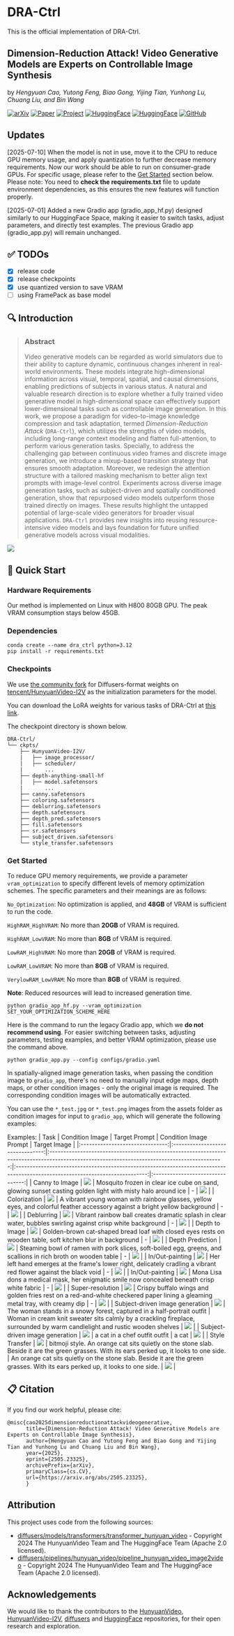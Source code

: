 # DRA-Ctrl

This is the official implementation of DRA-Ctrl.

## Dimension-Reduction Attack! Video Generative Models are Experts on Controllable Image Synthesis

by *Hengyuan Cao, Yutong Feng, Biao Gong, Yijing Tian, Yunhong Lu, Chuang Liu, and Bin Wang*

[![arXiv](https://img.shields.io/badge/arXiv-2505.23325-b31b1b.svg)](https://arxiv.org/abs/2505.23325)
[![Paper](https://img.shields.io/badge/Paper-PDF-green.svg)](https://arxiv.org/pdf/2505.23325)
[![Project](https://img.shields.io/badge/Project-Page-blue)](https://dra-ctrl-2025.github.io/DRA-Ctrl/)
[![HuggingFace](https://img.shields.io/badge/🤗-HF%20Model-yellow)](https://huggingface.co/Kunbyte/DRA-Ctrl)
[![HuggingFace](https://img.shields.io/badge/🤗-HF%20Space-yellow)](https://huggingface.co/spaces/Kunbyte/DRA-Ctrl)
[![GitHub](https://img.shields.io/badge/GitHub-Repo-black)](https://github.com/Kunbyte-AI/DRA-Ctrl)

## Updates
[2025-07-10] When the model is not in use, move it to the CPU to reduce GPU memory usage, and apply quantization to further decrease memory requirements. Now our work should be able to run on consumer-grade GPUs. For specific usage, please refer to the [Get Started](#get-started) section below. Please note:​​ You need to **check the requirements.txt** file to update environment dependencies, as this ensures the new features will function properly.

[2025-07-01] Added a new Gradio app (gradio_app_hf.py) designed similarly to our HuggingFace Space, making it easier to switch tasks, adjust parameters, and directly test examples. The previous Gradio app (gradio_app.py) will remain unchanged.

## ✅ TODOs

- [x] release code
- [x] release checkpoints
- [x] use quantized version to save VRAM
- [ ] using FramePack as base model

## 🔍 Introduction

> **<h3>Abstract</h3>**
> Video generative models can be regarded as world simulators due to their ability to capture dynamic, continuous changes inherent in real-world environments. 
> These models integrate high-dimensional information across visual, temporal, spatial, and causal dimensions, enabling predictions of subjects in various status. 
> A natural and valuable research direction is to explore whether a fully trained video generative model in high-dimensional space can effectively support lower-dimensional tasks such as controllable image generation. 
> In this work, we propose a paradigm for video-to-image knowledge compression and task adaptation, termed *Dimension-Reduction Attack* (`DRA-Ctrl`), which utilizes the strengths of video models, including long-range context modeling and flatten full-attention, to perform various generation tasks. 
> Specially, to address the challenging gap between continuous video frames and discrete image generation, we introduce a mixup-based transition strategy that ensures smooth adaptation. 
> Moreover, we redesign the attention structure with a tailored masking mechanism to better align text prompts with image-level control. 
> Experiments across diverse image generation tasks, such as subject-driven and spatially conditioned generation, show that repurposed video models outperform those trained directly on images. 
> These results highlight the untapped potential of large-scale video generators for broader visual applications. 
> `DRA-Ctrl` provides new insights into reusing resource-intensive video models and lays foundation for future unified generative models across visual modalities.

![](assets/teaser.png)

## 🚀 Quick Start

### Hardware Requirements
Our method is implemented on Linux with H800 80GB GPU.
The peak VRAM consumption stays below 45GB.

### Dependencies
```
conda create --name dra_ctrl python=3.12
pip install -r requirements.txt
```
### Checkpoints
We use [the community fork](https://huggingface.co/hunyuanvideo-community/HunyuanVideo-I2V)  for Diffusers-format weights on [tencent/HunyuanVideo-I2V](https://huggingface.co/tencent/HunyuanVideo-I2V) as the initialization parameters for the model.

You can download the LoRA weights for various tasks of DRA-Ctrl at [this link](https://huggingface.co/Kunbyte/DRA-Ctrl).

The checkpoint directory is shown below.
```
DRA-Ctrl/
└── ckpts/
    ├── HunyuanVideo-I2V/
    |   ├── image_processor/
    |   ├── scheduler/
    |       ...
    ├── depth-anything-small-hf
    |   ├── model.safetensors
    |       ...
    ├── canny.safetensors
    ├── coloring.safetensors
    ├── deblurring.safetensors
    ├── depth.safetensors
    ├── depth_pred.safetensors
    ├── fill.safetensors
    ├── sr.safetensors
    ├── subject_driven.safetensors
    └── style_transfer.safetensors
```

### Get Started
To reduce GPU memory requirements, we provide a parameter `vram_optimization` to specify different levels of memory optimization schemes. The specific parameters and their meanings are as follows:

`No_Optimization`: No optimization is applied, and **48GB** of VRAM is sufficient to run the code.

`HighRAM_HighVRAM`: No more than **20GB** of VRAM is required.

`HighRAM_LowVRAM`: No more than **8GB** of VRAM is required.

`LowRAM_HighVRAM`: No more than **20GB** of VRAM is required.

`LowRAM_LowVRAM`: No more than **8GB** of VRAM is required.

`VerylowRAM_LowVRAM`: No more than **8GB** of VRAM is required.

**Note**: Reduced resources will lead to increased generation time.

```
python gradio_app_hf.py --vram_optimization SET_YOUR_OPTIMIZATION_SCHEME_HERE
```

Here is the command to run the legacy Gradio app, ​which we **do not recommend using**. For easier switching between tasks, adjusting parameters, testing examples, and better VRAM optimization, please use the command above.

```
python gradio_app.py --config configs/gradio.yaml
```

In ​spatially-aligned image generation tasks, when passing the condition image to `gradio_app`, there's no need to manually input edge maps, depth maps, or other condition images - only the original image is required. The corresponding condition images will be automatically extracted.

You can use the `*_test.jpg` or `*_test.png` images from the assets folder as ​condition images​ for input to `gradio_app`, which will generate the following examples:

Examples:
|               Task              |          Condition Image         |                                                                 Target Prompt                                                                |                                                     Condition Image Prompt                                                    |           Target Image           |
|:-------------------------------:|:--------------------------------:|:--------------------------------------------------------------------------------------------------------------------------------------------:|:-----------------------------------------------------------------------------------------------------------------------------:|:--------------------------------:|
|          Canny to Image         |      ![](assets/canny_ci.png)     |                   Mosquito frozen in clear ice cube on sand, glowing sunset casting golden light with misty halo around ice                  |                                                               -                                                               |      ![](assets/canny_ti.png)     |
|           Colorization          |    ![](assets/coloring_ci.png)    |          A vibrant young woman with rainbow glasses, yellow eyes, and colorful feather accessory against a bright yellow background          |                                                               -                                                               |    ![](assets/coloring_ti.png)    |
|            Deblurring           |   ![](assets/deblurring_ci.png)   |                 Vibrant rainbow ball creates dramatic splash in clear water, bubbles swirling against crisp white background                 |                                                               -                                                               |   ![](assets/deblurring_ti.png)   |
|          Depth to Image         |      ![](assets/depth_ci.png)     |                  Golden-brown cat-shaped bread loaf with closed eyes rests on wooden table, soft kitchen blur in background                  |                                                               -                                                               |      ![](assets/depth_ti.png)     |
|         Depth Prediction        |   ![](assets/depth_pred_ci.png)   |                 Steaming bowl of ramen with pork slices, soft-boiled egg, greens, and scallions in rich broth on wooden table                |                                                               -                                                               |   ![](assets/depth_pred_ti.png)   |
|         In/Out-painting         |      ![](assets/fill_2_ci.png)      |                          Her left hand emerges at the frame's lower right, delicately cradling a vibrant red flower against the black void                         |                                                               -                                                               |      ![](assets/fill_2_ti.png)      |
|         In/Out-painting         |      ![](assets/fill_ci.png)      |                          Mona Lisa dons a medical mask, her enigmatic smile now concealed beneath crisp white fabric                         |                                                               -                                                               |      ![](assets/fill_ti.png)      |
|         Super-resolution        |       ![](assets/sr_ci.png)       |          Crispy buffalo wings and golden fries rest on a red-and-white checkered paper lining a gleaming metal tray, with creamy dip         |                                                               -                                                               |       ![](assets/sr_ti.png)       |
| Subject-driven image generation | ![](assets/subject_driven_ci.jpg) |                                                            The woman stands in a snowy forest, captured in a half-portrait outfit                                                            |                                                             Woman in cream knit sweater sits calmly by a crackling fireplace, surrounded by warm candlelight and rustic wooden shelves                                                             | ![](assets/subject_driven_ti.png) |
| Subject-driven image generation | ![](assets/subject_driven_dreambench_ci.jpg) |                                                            a cat in a chef outfit outfit                                                            |                                                             a cat                                                             | ![](assets/subject_driven_dreambench_ti.png) |
|          Style Transfer         | ![](assets/style_transfer_ci.jpg) | bitmoji style. An orange cat sits quietly on the stone slab. Beside it are the green grasses. With its ears perked up, it looks to one side. | An orange cat sits quietly on the stone slab. Beside it are the green grasses. With its ears perked up, it looks to one side. | ![](assets/style_transfer_ti.png) |

## 📋 Citation

If you find our work helpful, please cite:
```
@misc{cao2025dimensionreductionattackvideogenerative,
      title={Dimension-Reduction Attack! Video Generative Models are Experts on Controllable Image Synthesis}, 
      author={Hengyuan Cao and Yutong Feng and Biao Gong and Yijing Tian and Yunhong Lu and Chuang Liu and Bin Wang},
      year={2025},
      eprint={2505.23325},
      archivePrefix={arXiv},
      primaryClass={cs.CV},
      url={https://arxiv.org/abs/2505.23325}, 
      }
```

## Attribution
This project uses code from the following sources:
- [diffusers/models/transformers/transformer_hunyuan_video](https://github.com/huggingface/diffusers/blob/main/src/diffusers/models/transformers/transformer_hunyuan_video.py) - Copyright 2024 The HunyuanVideo Team and The HuggingFace Team (Apache 2.0 licensed).
- [diffusers/pipelines/hunyuan_video/pipeline_hunyuan_video_image2video](https://github.com/huggingface/diffusers/blob/main/src/diffusers/pipelines/hunyuan_video/pipeline_hunyuan_video_image2video.py) - Copyright 2024 The HunyuanVideo Team and The HuggingFace Team (Apache 2.0 licensed).

## Acknowledgements
We would like to thank the contributors to the [HunyuanVideo](https://github.com/Tencent-Hunyuan/HunyuanVideo), [HunyuanVideo-I2V](https://github.com/Tencent-Hunyuan/HunyuanVideo-I2V), [diffusers](https://github.com/huggingface/diffusers) and [HuggingFace](https://huggingface.co/) repositories, for their open research and exploration.